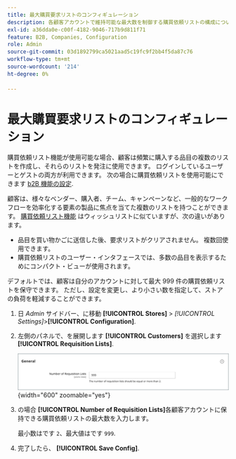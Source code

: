 ```yaml
---
title: 最大購買要求リストのコンフィギュレーション
description: 各顧客アカウントで維持可能な最大数を制御する購買依頼リストの構成について説明します。
exl-id: a36dda0e-c00f-4182-9046-717b9d811f71
feature: B2B, Companies, Configuration
role: Admin
source-git-commit: 03d1892799ca5021aad5c19fc9f2bb4f5da87c76
workflow-type: tm+mt
source-wordcount: '214'
ht-degree: 0%

---
```


# 最大購買要求リストのコンフィギュレーション

購買依頼リスト機能が使用可能な場合、顧客は頻繁に購入する品目の複数のリストを作成し、それらのリストを発注に使用できます。 ログインしているユーザーとゲストの両方が利用できます。 次の場合に購買依頼リストを使用可能にできます [b2B 機能の設定](enable-basic-features.md).

顧客は、様々なベンダー、購入者、チーム、キャンペーンなど、一般的なワークフローを効率化する要素の製品に焦点を当てた複数のリストを持つことができます。 [購買依頼リスト機能](requisition-lists.md) はウィッシュリストに似ていますが、次の違いがあります。

- 品目を買い物かごに送信した後、要求リストがクリアされません。 複数回使用できます。
- 購買依頼リストのユーザー・インタフェースでは、多数の品目を表示するためにコンパクト・ビューが使用されます。

デフォルトでは、顧客は自分のアカウントに対して最大 999 件の購買依頼リストを保守できます。 ただし、設定を変更し、より小さい数を指定して、ストアの負荷を軽減することができます。

1. 日 _Admin_ サイドバー、に移動 **[!UICONTROL Stores]** > _[!UICONTROL Settings]_>**[!UICONTROL Configuration]**.

1. 左側のパネルで、を展開します **[!UICONTROL Customers]** を選択します **[!UICONTROL Requisition Lists]**.

   ![購買依頼リスト – 一般設定](./assets/requisition-lists-general.png){width="600" zoomable="yes"}

1. の場合 **[!UICONTROL Number of Requisition Lists]**&#x200B;各顧客アカウントに保持できる購買依頼リストの最大数を入力します。

   最小数はです `2`、最大値はです `999`.

1. 完了したら、 **[!UICONTROL Save Config]**.
